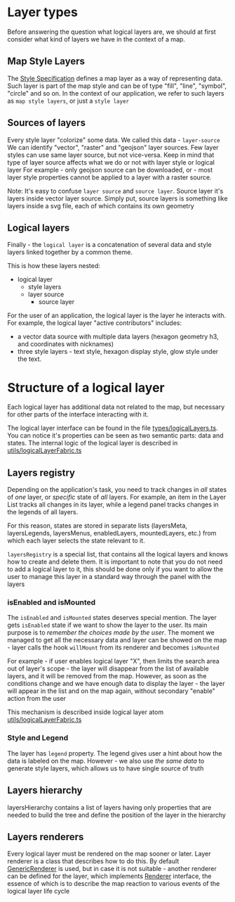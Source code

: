 # Layer types

Before answering the question what logical layers are, we should at first consider what kind of layers we have in the context of a map.

## Map Style Layers

The [Style Specification](https://maplibre.org/maplibre-gl-js-docs/style-spec/) defines a map layer as a way of representing data.
Such layer is part of the map style and can be of type "fill", "line", "symbol", "circle" and so on.
In the context of our application, we refer to such layers as `map style layers`, or just a `style layer`

## Sources of layers

Every style layer "colorize" some data. We called this data - `layer-source`
We can identify "vector", "raster" and "geojson" layer sources.
Few layer styles can use same layer source, but not vice-versa. Keep in mind that type of layer source affects what we do or not with layer style or logical layer
For example - only geojson source can be downloaded, or - most layer style properties cannot be applied to a layer with a raster source.

Note: It's easy to confuse `layer source` and `source layer`. Source layer it's layers inside vector layer source. Simply put, source layers is something like layers inside a svg file, each of which contains its own geometry

## Logical layers

Finally - the `logical layer` is a concatenation of several data and style layers linked together by a common theme.

This is how these layers nested:

- logical layer
  - style layers
  - layer source
    - source layer

For the user of an application, the logical layer is the layer he interacts with.
For example, the logical layer "active contributors" includes:

- a vector data source with multiple data layers (hexagon geometry h3, and coordinates with nicknames)
- three style layers - text style, hexagon display style, glow style under the text.

# Structure of a logical layer

Each logical layer has additional data not related to the map, but necessary for other parts of the interface interacting with it.

The logical layer interface can be found in the file [types/logicalLayers.ts](types/logicalLayer.ts).
You can notice it's properties can be seen as two semantic parts: data and states.
The internal logic of the logical layer is described in [utils/logicalLayerFabric.ts](utils/logicalLayerFabric.ts)

## Layers registry

Depending on the application's task, you need to track changes in _all_ states of _one_ layer, or _specific_ state of _all_ layers. For example, an item in the Layer List tracks all changes in its layer, while a legend panel tracks changes in the legends of all layers.

For this reason, states are stored in separate lists (layersMeta, layersLegends, layersMenus, enabledLayers, mountedLayers, etc.) from which each layer selects the state relevant to it.

`layersRegistry` is a special list, that contains all the logical layers and knows how to create and delete them.
It is important to note that you do not need to add a logical layer to it, this should be done only if you want to allow the user to manage this layer in a standard way through the panel with the layers

### isEnabled and isMounted

The `isEnabled` and `isMounted` states deserves special mention. The layer gets `isEnabled` state if we want to show the layer to the user. Its main purpose is to _remember the choices made by the user_.
The moment we managed to get all the necessary data and layer can be showed on the map - layer calls the hook `willMount` from its renderer and becomes `isMounted`

For example - if user enables logical layer "X", then limits the search area out of layer's scope - the layer will disappear from the list of available layers, and it will be removed from the map.
However, as soon as the conditions change and we have enough data to display the layer - the layer will appear in the list and on the map again, without secondary "enable" action from the user

This mechanism is described inside logical layer atom [utils/logicalLayerFabric.ts](utils/logicalLayerFabric.ts#L189)

### Style and Legend

The layer has `legend` property. The legend gives user a hint about how the data is labeled on the map. However - we also use _the same data_ to generate style layers, which allows us to have single source of truth

## Layers hierarchy

layersHierarchy contains a list of layers having only properties that are needed to build the tree and define the position of the layer in the hierarchy

## Layers renderers

Every logical layer must be rendered on the map sooner or later.
Layer renderer is a class that describes how to do this. By default [GenericRenderer](renderers/GenericRenderer.ts) is used, but in case it is not suitable - another renderer can be defined for the layer, which implements [Renderer](renderers/DefaultRenderer.ts) interface, the essence of which is to describe the map reaction to various events of the logical layer life cycle
